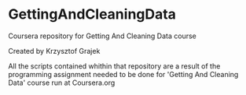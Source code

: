 # GettingAndCleaningData
Coursera repository for Getting And Cleaning Data course

Created by Krzysztof Grajek

All the scripts contained whithin that repository are a result of the programming assignment needed to be done
for 'Getting And Cleaning Data' course run at Coursera.org


